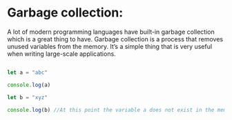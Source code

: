 # Garbage collection:
A lot of modern programming languages have built-in garbage collection which is a great thing to have. Garbage collection is a process that removes unused variables from the memory. It’s a simple thing that is very useful when writing large-scale applications.

```jsx

let a = "abc"

console.log(a)

let b = "xyz"

console.log(b) //At this point the variable a does not exist in the memory.

```
